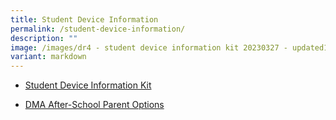 ```yaml
---
title: Student Device Information
permalink: /student-device-information/
description: ""
image: /images/dr4 - student device information kit 20230327 - updated1.jpg
variant: markdown
---
```

* [Student Device Information Kit](/files/Student_Device_Information_Kit___11_Jan_2024.pdf)

* [DMA After-School Parent Options](/files/dma%20after-school%20parent%20options.pdf)